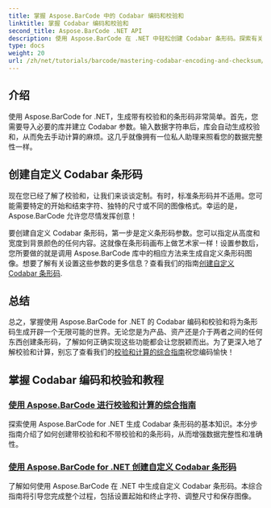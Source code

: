 ```yaml
---
title: 掌握 Aspose.BarCode 中的 Codabar 编码和校验和
linktitle: 掌握 Codabar 编码和校验和
second_title: Aspose.BarCode .NET API
description: 使用 Aspose.BarCode 在 .NET 中轻松创建 Codabar 条形码。探索有关校验和计算和自定义条形码生成的教程。
type: docs
weight: 20
url: /zh/net/tutorials/barcode/mastering-codabar-encoding-and-checksum/
---
```

## 介绍

使用 Aspose.BarCode for .NET，生成带有校验和的条形码非常简单。首先，您需要导入必要的库并建立 Codabar 参数。输入数据字符串后，库会自动生成校验和，从而免去手动计算的麻烦。这几乎就像拥有一位私人助理来照看您的数据完整性一样。

## 创建自定义 Codabar 条形码

现在您已经了解了校验和，让我们来谈谈定制。有时，标准条形码并不适用。您可能需要特定的开始和结束字符、独特的尺寸或不同的图像格式。幸运的是，Aspose.BarCode 允许您尽情发挥创意！

要创建自定义 Codabar 条形码，第一步是定义条形码参数。您可以指定从高度和宽度到背景颜色的任何内容。这就像在条形码画布上做艺术家一样！设置参数后，您所要做的就是调用 Aspose.BarCode 库中的相应方法来生成自定义条形码图像。想要了解有关设置这些参数的更多信息？查看我们的指南[创建自定义 Codabar 条形码](./custom-codabar-barcodes/).

## 总结

总之，掌握使用 Aspose.BarCode for .NET 的 Codabar 编码和校验和将为条形码生成开辟一个无限可能的世界。无论您是为产品、资产还是介于两者之间的任何东西创建条形码，了解如何正确实现这些功能都会让您脱颖而出。为了更深入地了解校验和计算，别忘了查看我们的[校验和计算的综合指南](./guide-to-checksum-calculation/)祝您编码愉快！


## 掌握 Codabar 编码和校验和教程
### [使用 Aspose.BarCode 进行校验和计算的综合指南](./guide-to-checksum-calculation/)
探索使用 Aspose.BarCode for .NET 生成 Codabar 条形码的基本知识。本分步指南介绍了如何创建带校验和和不带校验和的条形码，从而增强数据完整性和准确性。
### [使用 Aspose.BarCode for .NET 创建自定义 Codabar 条形码](./custom-codabar-barcodes/)
了解如何使用 Aspose.BarCode 在 .NET 中生成自定义 Codabar 条形码。本综合指南将引导您完成整个过程，包括设置起始和终止字符、调整尺寸和保存图像。
